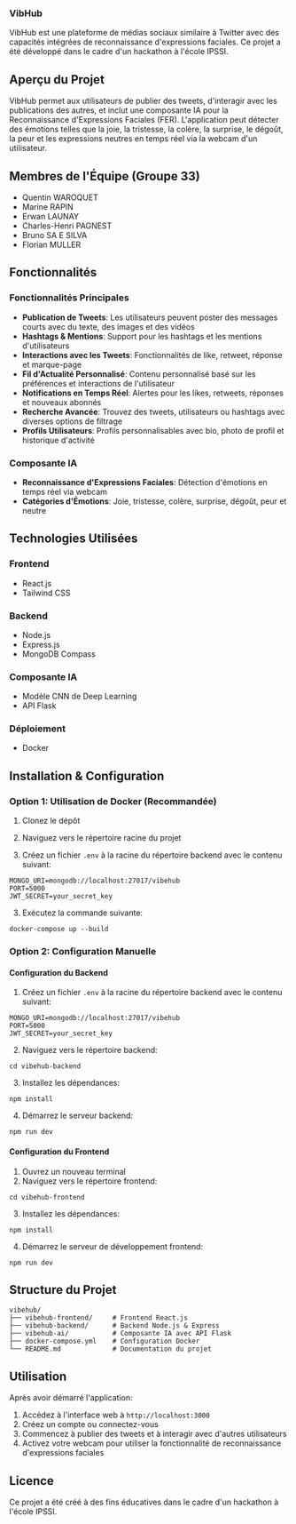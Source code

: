 ### VibHub

VibHub est une plateforme de médias sociaux similaire à Twitter avec des capacités intégrées de reconnaissance d'expressions faciales. Ce projet a été développé dans le cadre d'un hackathon à l'école IPSSI.

## Aperçu du Projet

VibHub permet aux utilisateurs de publier des tweets, d'interagir avec les publications des autres, et inclut une composante IA pour la Reconnaissance d'Expressions Faciales (FER). L'application peut détecter des émotions telles que la joie, la tristesse, la colère, la surprise, le dégoût, la peur et les expressions neutres en temps réel via la webcam d'un utilisateur.

## Membres de l'Équipe (Groupe 33)

- Quentin WAROQUET
- Marine RAPIN
- Erwan LAUNAY
- Charles-Henri PAGNEST
- Bruno SA E SILVA
- Florian MULLER


## Fonctionnalités

### Fonctionnalités Principales

- **Publication de Tweets**: Les utilisateurs peuvent poster des messages courts avec du texte, des images et des vidéos
- **Hashtags & Mentions**: Support pour les hashtags et les mentions d'utilisateurs
- **Interactions avec les Tweets**: Fonctionnalités de like, retweet, réponse et marque-page
- **Fil d'Actualité Personnalisé**: Contenu personnalisé basé sur les préférences et interactions de l'utilisateur
- **Notifications en Temps Réel**: Alertes pour les likes, retweets, réponses et nouveaux abonnés
- **Recherche Avancée**: Trouvez des tweets, utilisateurs ou hashtags avec diverses options de filtrage
- **Profils Utilisateurs**: Profils personnalisables avec bio, photo de profil et historique d'activité


### Composante IA

- **Reconnaissance d'Expressions Faciales**: Détection d'émotions en temps réel via webcam
- **Catégories d'Émotions**: Joie, tristesse, colère, surprise, dégoût, peur et neutre


## Technologies Utilisées

### Frontend

- React.js
- Tailwind CSS


### Backend

- Node.js
- Express.js
- MongoDB Compass


### Composante IA

- Modèle CNN de Deep Learning
- API Flask


### Déploiement

- Docker


## Installation & Configuration

### Option 1: Utilisation de Docker (Recommandée)

1. Clonez le dépôt
2. Naviguez vers le répertoire racine du projet

1. Créez un fichier `.env` à la racine du répertoire backend avec le contenu suivant:

```plaintext
MONGO_URI=mongodb://localhost:27017/vibehub
PORT=5000
JWT_SECRET=your_secret_key
```
3. Exécutez la commande suivante:

```plaintext
docker-compose up --build
```




### Option 2: Configuration Manuelle

#### Configuration du Backend

1. Créez un fichier `.env` à la racine du répertoire backend avec le contenu suivant:

```plaintext
MONGO_URI=mongodb://localhost:27017/vibehub
PORT=5000
JWT_SECRET=your_secret_key
```


2. Naviguez vers le répertoire backend:

```plaintext
cd vibehub-backend
```


3. Installez les dépendances:

```plaintext
npm install
```


4. Démarrez le serveur backend:

```plaintext
npm run dev
```




#### Configuration du Frontend

1. Ouvrez un nouveau terminal
2. Naviguez vers le répertoire frontend:

```plaintext
cd vibehub-frontend
```


3. Installez les dépendances:

```plaintext
npm install
```


4. Démarrez le serveur de développement frontend:

```plaintext
npm run dev
```




## Structure du Projet

```plaintext
vibehub/
├── vibehub-frontend/     # Frontend React.js
├── vibehub-backend/      # Backend Node.js & Express
├── vibehub-ai/           # Composante IA avec API Flask
├── docker-compose.yml    # Configuration Docker
└── README.md             # Documentation du projet
```

## Utilisation

Après avoir démarré l'application:

1. Accédez à l'interface web à `http://localhost:3000`
2. Créez un compte ou connectez-vous
3. Commencez à publier des tweets et à interagir avec d'autres utilisateurs
4. Activez votre webcam pour utiliser la fonctionnalité de reconnaissance d'expressions faciales


## Licence

Ce projet a été créé à des fins éducatives dans le cadre d'un hackathon à l'école IPSSI.